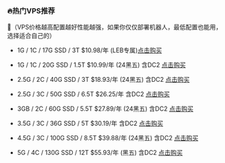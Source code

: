 ### 🔥热门VPS推荐

📢（VPS价格越高配置越好性能越强，如果你仅仅部署机器人，最低配置也能用，选择适合自己的）

* 1G / 1C / 17G SSD / 3T   $10.98/年 (LEB专属)[点击购买](https://my.racknerd.com/aff.php?aff=5021&pid=358)

* 1G / 1C / 20G SSD / 1.5T   $10.99/年 (24黑五) 含DC2 [点击购买](https://my.racknerd.com/aff.php?aff=5021&pid=879)

* 2.5G / 2C / 40G SSD / 3T   $18.93/年 (24黑五) 含DC2  [点击购买](https://my.racknerd.com/aff.php?aff=5021&pid=880)

* 2.5G / 3C / 50G SSD / 6.5T   $26.25/年 含DC2 [点击购买](https://my.racknerd.com/aff.php?aff=5021&pid=157)

* 3GB / 2C / 60G SSD / 5.5T   $27.89/年 (24黑五) 含DC2 [点击购买](https://my.racknerd.com/aff.php?aff=5021&pid=881)

* 3.5G / 3C / 36G SSD / 5T   $30.19/年  含DC2 [点击购买](https://my.racknerd.com/aff.php?aff=5021&pid=125)

* 4.5G / 3C / 100G SSD / 8.5T   $39.88/年 (24黑五) 含DC2 [点击购买](https://my.racknerd.com/aff.php?aff=5021&pid=882)

* 5G / 4C / 130G SSD / 12T   $55.93/年 (黑五)  含DC2 [点击购买](https://my.racknerd.com/aff.php?aff=5021&pid=883)

